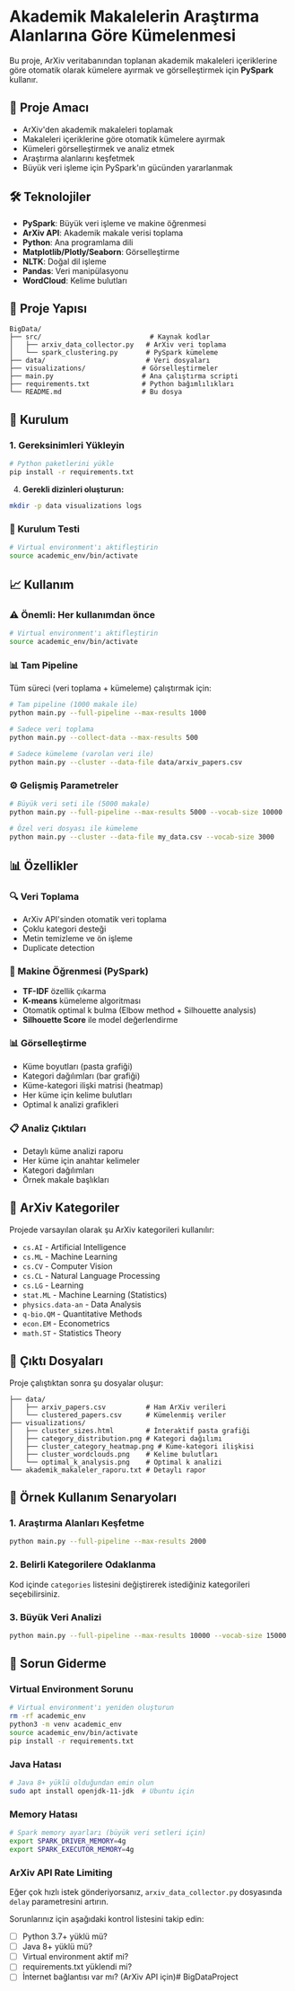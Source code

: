 # Akademik Makalelerin Araştırma Alanlarına Göre Kümelenmesi

Bu proje, ArXiv veritabanından toplanan akademik makaleleri içeriklerine göre otomatik olarak kümelere ayırmak ve görselleştirmek için **PySpark** kullanır.

## 🎯 Proje Amacı

- ArXiv'den akademik makaleleri toplamak
- Makaleleri içeriklerine göre otomatik kümelere ayırmak  
- Kümeleri görselleştirmek ve analiz etmek
- Araştırma alanlarını keşfetmek
- Büyük veri işleme için PySpark'ın gücünden yararlanmak

## 🛠️ Teknolojiler

- **PySpark**: Büyük veri işleme ve makine öğrenmesi
- **ArXiv API**: Akademik makale verisi toplama
- **Python**: Ana programlama dili
- **Matplotlib/Plotly/Seaborn**: Görselleştirme
- **NLTK**: Doğal dil işleme
- **Pandas**: Veri manipülasyonu
- **WordCloud**: Kelime bulutları

## 📁 Proje Yapısı

```
BigData/
├── src/                           # Kaynak kodlar
│   ├── arxiv_data_collector.py   # ArXiv veri toplama
│   └── spark_clustering.py       # PySpark kümeleme
├── data/                         # Veri dosyaları
├── visualizations/              # Görselleştirmeler  
├── main.py                      # Ana çalıştırma scripti
├── requirements.txt             # Python bağımlılıkları
└── README.md                    # Bu dosya
```

## 🚀 Kurulum

### 1. Gereksinimleri Yükleyin

```bash
# Python paketlerini yükle
pip install -r requirements.txt
```

4. **Gerekli dizinleri oluşturun:**
```bash
mkdir -p data visualizations logs
```

### 🧪 Kurulum Testi

```bash
# Virtual environment'ı aktifleştirin
source academic_env/bin/activate
```

## 📈 Kullanım

### ⚠️ Önemli: Her kullanımdan önce

```bash
# Virtual environment'ı aktifleştirin
source academic_env/bin/activate
```

### 📊 Tam Pipeline

Tüm süreci (veri toplama + kümeleme) çalıştırmak için:

```bash
# Tam pipeline (1000 makale ile)
python main.py --full-pipeline --max-results 1000

# Sadece veri toplama
python main.py --collect-data --max-results 500

# Sadece kümeleme (varolan veri ile)
python main.py --cluster --data-file data/arxiv_papers.csv
```

### ⚙️ Gelişmiş Parametreler

```bash
# Büyük veri seti ile (5000 makale)
python main.py --full-pipeline --max-results 5000 --vocab-size 10000

# Özel veri dosyası ile kümeleme
python main.py --cluster --data-file my_data.csv --vocab-size 3000
```

## 📊 Özellikler

### 🔍 Veri Toplama
- ArXiv API'sinden otomatik veri toplama
- Çoklu kategori desteği
- Metin temizleme ve ön işleme
- Duplicate detection

### 🧠 Makine Öğrenmesi (PySpark)
- **TF-IDF** özellik çıkarma
- **K-means** kümeleme algoritması
- Otomatik optimal k bulma (Elbow method + Silhouette analysis)
- **Silhouette Score** ile model değerlendirme

### 📊 Görselleştirme
- Küme boyutları (pasta grafiği)
- Kategori dağılımları (bar grafiği)
- Küme-kategori ilişki matrisi (heatmap)
- Her küme için kelime bulutları
- Optimal k analizi grafikleri

### 📋 Analiz Çıktıları
- Detaylı küme analizi raporu
- Her küme için anahtar kelimeler
- Kategori dağılımları
- Örnek makale başlıkları

## 🔧 ArXiv Kategoriler

Projede varsayılan olarak şu ArXiv kategorileri kullanılır:

- `cs.AI` - Artificial Intelligence
- `cs.ML` - Machine Learning  
- `cs.CV` - Computer Vision
- `cs.CL` - Natural Language Processing
- `cs.LG` - Learning
- `stat.ML` - Machine Learning (Statistics)
- `physics.data-an` - Data Analysis
- `q-bio.QM` - Quantitative Methods
- `econ.EM` - Econometrics
- `math.ST` - Statistics Theory

## 📁 Çıktı Dosyaları

Proje çalıştıktan sonra şu dosyalar oluşur:

```
├── data/
│   ├── arxiv_papers.csv          # Ham ArXiv verileri
│   └── clustered_papers.csv      # Kümelenmiş veriler
├── visualizations/
│   ├── cluster_sizes.html        # İnteraktif pasta grafiği  
│   ├── category_distribution.png # Kategori dağılımı
│   ├── cluster_category_heatmap.png # Küme-kategori ilişkisi
│   ├── cluster_wordclouds.png    # Kelime bulutları
│   └── optimal_k_analysis.png    # Optimal k analizi
└── akademik_makaleler_raporu.txt # Detaylı rapor
```

## 🎯 Örnek Kullanım Senaryoları

### 1. Araştırma Alanları Keşfetme
```bash
python main.py --full-pipeline --max-results 2000
```

### 2. Belirli Kategorilere Odaklanma
Kod içinde `categories` listesini değiştirerek istediğiniz kategorileri seçebilirsiniz.

### 3. Büyük Veri Analizi  
```bash
python main.py --full-pipeline --max-results 10000 --vocab-size 15000
```

## 🐛 Sorun Giderme

### Virtual Environment Sorunu
```bash
# Virtual environment'ı yeniden oluşturun
rm -rf academic_env
python3 -m venv academic_env
source academic_env/bin/activate
pip install -r requirements.txt
```

### Java Hatası
```bash
# Java 8+ yüklü olduğundan emin olun
sudo apt install openjdk-11-jdk  # Ubuntu için
```

### Memory Hatası
```bash
# Spark memory ayarları (büyük veri setleri için)
export SPARK_DRIVER_MEMORY=4g
export SPARK_EXECUTOR_MEMORY=4g
```

### ArXiv API Rate Limiting
Eğer çok hızlı istek gönderiyorsanız, `arxiv_data_collector.py` dosyasında `delay` parametresini artırın.

Sorunlarınız için aşağıdaki kontrol listesini takip edin:

- [ ] Python 3.7+ yüklü mü?
- [ ] Java 8+ yüklü mü?
- [ ] Virtual environment aktif mi?
- [ ] requirements.txt yüklendi mi?
- [ ] İnternet bağlantısı var mı? (ArXiv API için)# BigDataProject
